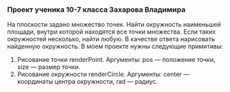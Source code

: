 ### Проект ученика 10-7 класса Захарова Владимира
На плоскости задано множество точек. Найти окружность наименьшей площади,
внутри которой находятся все точки множества. Если таких окружностей несколько,
найти любую. В качестве ответа нарисовать найденную окружность. В моем проекте нужны следующие примитивы:
1) Рисование точки renderPoint. Аргументы: pos — положение точки, size — размер точки.
2) Рисование окружности renderCircle. Аргументы: center — координаты центра окружности, rad — радиус.